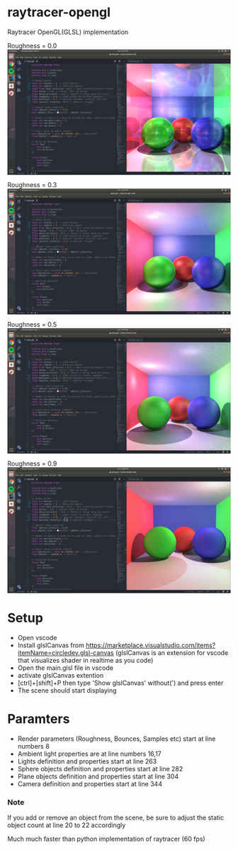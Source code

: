 # raytracer-opengl
Raytracer OpenGL(GLSL) implementation

Roughness = 0.0
<img src="demos/roughness_0_0.png" align="middle" />

Roughness = 0.3
<img src="demos/roughness_0_3.png" align="middle" />

Roughness = 0.5
<img src="demos/roughness_0_5.png" align="middle" />

Roughness = 0.9
<img src="demos/roughness_0_9.png" align="middle" />

# Setup
- Open vscode
- Install glslCanvas from https://marketplace.visualstudio.com/items?itemName=circledev.glsl-canvas
(glslCanvas is an extension for vscode that visualizes shader in realtime as you code)
- Open the main.glsl file in vscode
- activate glslCanvas extention
- [ctrl]+[shift]+P then type 'Show glslCanvas' without(') and press enter
- The scene should start displaying

# Paramters
- Render parameters (Roughness, Bounces, Samples etc) start at line numbers 8
- Ambient light properties are at line numbers 16,17
- Lights definition and properties start at line 263
- Sphere objects definition and properties start at line 282
- Plane objects definition and properties start at line 304
- Camera definition and properties start at line 344

### Note
If you add or remove an object from the scene, be sure to adjust the static object count at line 20 to 22 accordingly

Much much faster than python implementation of raytracer (60 fps)
